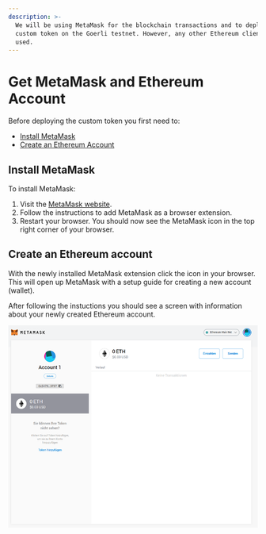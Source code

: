 ```yaml
---
description: >-
  We will be using MetaMask for the blockchain transactions and to deploy our
  custom token on the Goerli testnet. However, any other Ethereum client can be
  used.
---
```


# Get MetaMask and Ethereum Account

Before deploying the custom token you first need to:

* [Install MetaMask](get-metamask-and-ethereum-account.md#install-metamask)
* [Create an Ethereum Account](get-metamask-and-ethereum-account.md#create-an-ethereum-account)

## Install MetaMask

To install MetaMask:

1. Visit the [MetaMask website](https://metamask.io/).
2. Follow the instructions to add MetaMask as a browser extension.
3. Restart your browser. You should now see the MetaMask icon in the top right corner of your browser.

## Create an Ethereum account

With the newly installed MetaMask extension click the icon in your browser. This will open up MetaMask with a setup guide for creating a new account \(wallet\).

After following the instuctions you should see a screen with information about your newly created Ethereum account.

![Newly created Ethereum account \(wallet\)](../../.gitbook/assets/metamask_welcome.png)











